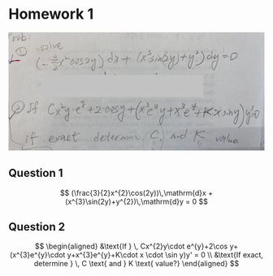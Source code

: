 # Homework 1

![](./images/hw1.jpg)

## Question 1

$$
(\frac{3}{2}x^{2}\cos(2y))\,\mathrm{d}x + (x^{3}\sin(2y)+y^{2})\,\mathrm{d}y = 0
$$

## Question 2

$$
\begin{aligned}
&\text{If } \, Cx^{2}y\cdot e^{y}+2\cos y+(x^{3}e^{y}\cdot y+x^{3}e^{y}+K\cdot x \cdot \sin y)y' = 0 \\
&\text{If exact, determine } \, C \text{ and } K \text{ value?}
\end{aligned}
$$
